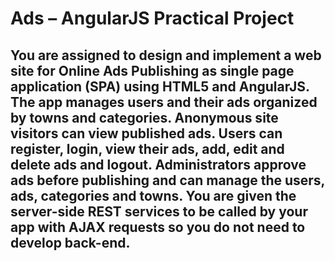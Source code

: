 # Ads – AngularJS Practical Project

## You are assigned to design and implement a web site for Online Ads Publishing as single page application (SPA) using HTML5 and AngularJS. The app manages users and their ads organized by towns and categories. Anonymous site visitors can view published ads. Users can register, login, view their ads, add, edit and delete ads and logout. Administrators approve ads before publishing and can manage the users, ads, categories and towns. You are given the server-side REST services to be called by your app with AJAX requests so you do not need to develop back-end.
